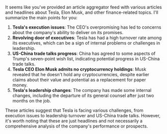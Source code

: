 It seems like you've provided an article aggregator feed with various articles and headlines about Tesla, Elon Musk, and other finance-related topics. I'll summarize the main points for you:

1. **Tesla's execution issues**: The CEO's overpromising has led to concerns about the company's ability to deliver on its promises.
2. **Revolving door of executives**: Tesla has had a high turnover rate among its executives, which can be a sign of internal problems or challenges in leadership.
3. **US-China trade talks progress**: China has agreed to some aspects of Trump's seven-point wish list, indicating potential progress in US-China trade talks.
4. **Tesla CEO Elon Musk admits no cryptocurrency holdings**: Musk revealed that he doesn't hold any cryptocurrencies, despite earlier claims about their value and potential as a replacement for paper money.
5. **Tesla's leadership changes**: The company has made some internal changes, including the departure of its general counsel after just two months on the job.

These articles suggest that Tesla is facing various challenges, from execution issues to leadership turnover and US-China trade talks. However, it's worth noting that these are just headlines and not necessarily a comprehensive analysis of the company's performance or prospects.